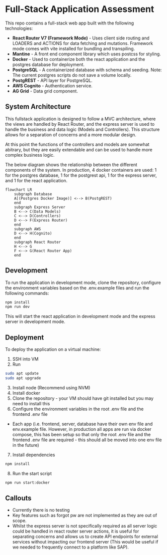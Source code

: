 # Full-Stack Application Assessment

This repo contains a full-stack web app built with the following technologies:

* **React Router V7 (Framework Mode)** - Uses client side routing and LOADERS and ACTIONS for data fetching and mutations. Framework mode comes with vite installed for bundling and transpiling.
* **Mantine** - A front end component library which uses postcss for styling.
* **Docker** - Used to containerize both the react application and the postgres database for deployment.
* **PostgreSQL** - A containerized database with schema and seeding. Note: The current postgres scripts do not save a volume locally.
* **PostgREST** - API layer for PostgreSQL.
* **AWS Cognito** - Authentication service.
* **AG Grid** - Data grid component.

## System Architecture

This fullstack application is designed to follow a MVC architecture, where the views are handled by React Router, and the express server is used to handle the business and data logic (Models and Controllers). This structure allows for a separation of concerns and a more modular design.

At this point the functions of the controllers and models are somewhat abitrary, but they are easily extendable and can be used to handle more complex business logic.

The below diagram shows the relationship between the different components of the system. In production, 4 docker containers are used: 1 for the postgres database, 1 for the postgrest api, 1 for the express server, and 1 for the react application.

```mermaid
flowchart LR
    subgraph Database
    A[(Postgres Docker Image)] <--> B(PostgREST)
    end
    subgraph Express Server
    B <--> C(Data Models)
    C <--> D(Controllers)
    D <--> F(Express Router)
    end
    subgraph AWS
    D <--> H(Cognito)
    end
    subgraph React Router
    H <--> G
    F <--> G(React Router App)
    end
```

## Development

To run the application in development mode, clone the repository, configure the environment variables based on the .env.example files and run the following commands:

```bash
npm install
npm run dev
```

This will start the react application in development mode and the express server in development mode.

## Deployment

To deploy the application on a virtual machine:

1. SSH into VM
2. Run
```bash
sudo apt update
sudo apt upgrade
```
3. Install node (Recommend using NVM)
4. Install docker
5. Clone the repository - your VM should have git installed but you may need to install this
6. Configure the environment variables in the root .env file and the frontend .env file
* Each app (i.e. frontend, server, database have their own env file and env.example file. However, in production all apps are run via docker compose, this has been setup so that only the root .env file and the frontend .env file are required - this should all be moved into one env file in the future) 
7. Install dependencies
```bash
npm install
```
8. Run the start script
```bash
npm run start:docker
```


## Callouts

* Currently there is no testing
* Key features such as forgot pw are not implemented as they are out of scope.
* Whilst the express server is not specifically required as all server logic could be handled in react router server actions, it is useful for separating concerns and allows us to create API endpoints for external services without impacting our frontend server (This would be useful if we needed to frequently connect to a platform like SAP).

